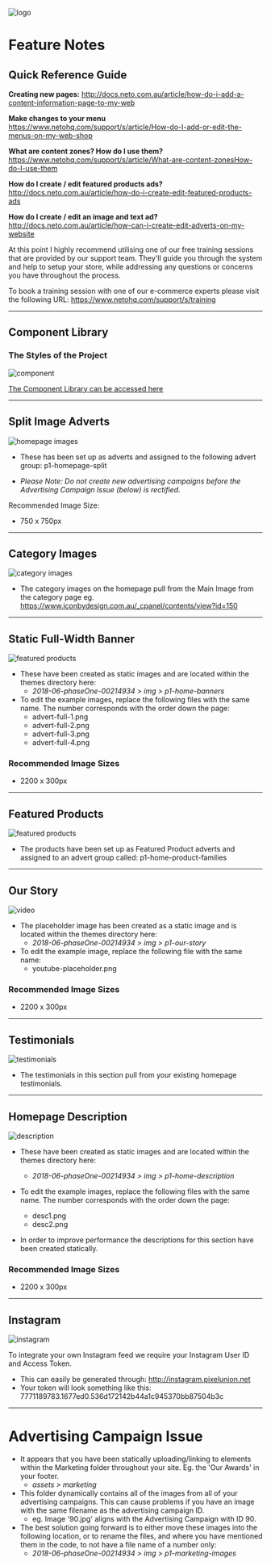![logo](https://store.neto.com.au/assets/notes/icon-by-design/icon-logo.jpg)

# Feature Notes

## Quick Reference Guide

**Creating new pages:**
http://docs.neto.com.au/article/how-do-i-add-a-content-information-page-to-my-web

**Make changes to your menu**
https://www.netohq.com/support/s/article/How-do-I-add-or-edit-the-menus-on-my-web-shop

**What are content zones? How do I use them?**
https://www.netohq.com/support/s/article/What-are-content-zonesHow-do-I-use-them

**How do I create / edit featured products ads?**
http://docs.neto.com.au/article/how-do-i-create-edit-featured-products-ads

**How do I create / edit an image and text ad?**
http://docs.neto.com.au/article/how-can-i-create-edit-adverts-on-my-website

At this point I highly recommend utilising one of our free training sessions that are provided by our support team. They'll guide you through the system and help to setup your store, while addressing any questions or concerns you have throughout the process.

To book a training session with one of our e-commerce experts please visit the following URL:
https://www.netohq.com/support/s/training

---

## Component Library

### The Styles of the Project

![component](https://store.neto.com.au/assets/notes/icon-by-design/component.png)

[The Component Library can be accessed here](https://www.iconbydesign.com.au/?nview=2018-06-phaseOne-00214934&templatebody=p1-styles)

---

## Split Image Adverts

![homepage images](https://store.neto.com.au/assets/notes/icon-by-design/split-images.png)

- These has been set up as adverts and assigned to the following advert group: p1-homepage-split

- *Please Note: Do not create new advertising campaigns before the Advertising Campaign Issue (below) is rectified.*

Recommended Image Size:

- 750 x 750px

---

## Category Images

![category images](https://store.neto.com.au/assets/notes/icon-by-design/category-images.png)

- The category images on the homepage pull from the Main Image from the category page eg. https://www.iconbydesign.com.au/_cpanel/contents/view?id=150

---

## Static Full-Width Banner

![featured products](https://store.neto.com.au/assets/notes/icon-by-design/advert-full-4.png)

- These have been created as static images and are located within the themes directory here:
  - *2018-06-phaseOne-00214934 > img > p1-home-banners*
- To edit the example images, replace the following files with the same name. The number corresponds with the order down the page:
  - advert-full-1.png
  - advert-full-2.png
  - advert-full-3.png
  - advert-full-4.png

### Recommended Image Sizes

- 2200 x 300px

---

## Featured Products

![featured products](https://store.neto.com.au/assets/notes/icon-by-design/feat-products.png)

- The products have been set up as Featured Product adverts and assigned to an advert group called: p1-home-product-families

---

## Our Story

![video](https://store.neto.com.au/assets/notes/icon-by-design/video.png)

- The placeholder image has been created as a static image and is located within the themes directory here:
  - *2018-06-phaseOne-00214934 > img > p1-our-story*
- To edit the example image, replace the following file with the same name:
  - youtube-placeholder.png

### Recommended Image Sizes

- 2200 x 300px

---

## Testimonials

![testimonials](https://store.neto.com.au/assets/notes/icon-by-design/testimonials.png)

- The testimonials in this section pull from your existing homepage testimonials.

---

## Homepage Description

![description](https://store.neto.com.au/assets/notes/icon-by-design/description.png)

- These have been created as static images and are located within the themes directory here:
  - *2018-06-phaseOne-00214934 > img > p1-home-description*
- To edit the example images, replace the following files with the same name. The number corresponds with the order down the page:
  - desc1.png
  - desc2.png

- In order to improve performance the descriptions for this section have been created statically.

### Recommended Image Sizes

- 2200 x 300px

---

## Instagram

![instagram](https://store.neto.com.au/assets/notes/icon-by-design/instagram.png)

To integrate your own Instagram feed we require your Instagram User ID and Access Token.
  - This can easily be generated through: http://instagram.pixelunion.net
  - Your token will look something like this: 7771189783.1677ed0.536d172142b44a1c945370bb87504b3c

---

# Advertising Campaign Issue

- It appears that you have been statically uploading/linking to elements within the Marketing folder throughout your site. Eg. the 'Our Awards' in your footer.
  - *assets > marketing*
- This folder dynamically contains all of the images from all of your advertising campaigns. This can cause problems if you have an image with the same filename as the advertising campaign ID.
  - eg. Image '90.jpg' aligns with the Advertising Campaign with ID 90.
- The best solution going forward is to either move these images into the following location, or to rename the files, and where you have mentioned them in the code, to not have a file name of a number only:
  - *2018-06-phaseOne-00214934 > img > p1-marketing-images*